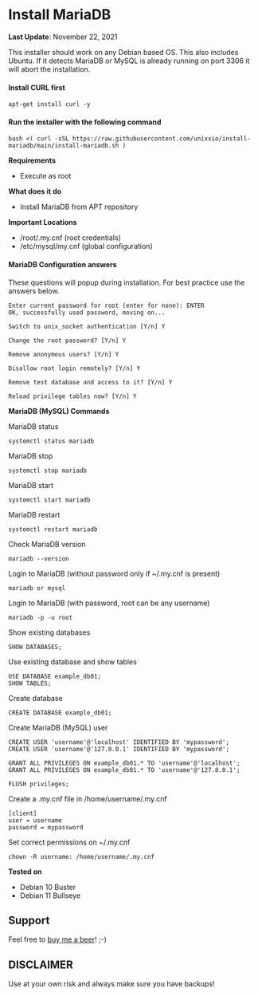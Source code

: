 # Install MariaDB
**Last Update**: November 22, 2021

This installer should work on any Debian based OS. This also includes Ubuntu. If it detects MariaDB or MySQL is already running on port 3306 it will abort the installation.

#### Install CURL first
```
apt-get install curl -y
```

#### Run the installer with the following command
```
bash <( curl -sSL https://raw.githubusercontent.com/unixxio/install-mariadb/main/install-mariadb.sh )
```

**Requirements**
* Execute as root

**What does it do**
* Install MariaDB from APT repository

**Important Locations**
* /root/.my.cnf (root credentials)
* /etc/mysql/my.cnf (global configuration)

#### MariaDB Configuration answers
These questions will popup during installation. For best practice use the answers below.

```
Enter current password for root (enter for none): ENTER
OK, successfully used password, moving on...

Switch to unix_socket authentication [Y/n] Y

Change the root password? [Y/n] Y

Remove anonymous users? [Y/n] Y

Disallow root login remotely? [Y/n] Y

Remove test database and access to it? [Y/n] Y

Reload privilege tables now? [Y/n] Y
```

**MariaDB (MySQL) Commands**

MariaDB status
```
systemctl status mariadb
```
MariaDB stop
```
systemctl stop mariadb
```
MariaDB start
```
systemctl start mariadb
```
MariaDB restart
```
systemctl restart mariadb
```
Check MariaDB version
```
mariadb --version
```
Login to MariaDB (without password only if ~/.my.cnf is present)
```
mariadb or mysql
```
Login to MariaDB (with password, root can be any username)
```
mariadb -p -u root
```
Show existing databases
```
SHOW DATABASES;
```
Use existing database and show tables
```
USE DATABASE example_db01;
SHOW TABLES;
```
Create database
```
CREATE DATABASE example_db01;
```
Create MariaDB (MySQL) user
```
CREATE USER 'username'@'localhost' IDENTIFIED BY 'mypassword';
CREATE USER 'username'@'127.0.0.1' IDENTIFIED BY 'mypassword';

GRANT ALL PRIVILEGES ON example_db01.* TO 'username'@'localhost';
GRANT ALL PRIVILEGES ON example_db01.* TO 'username'@'127.0.0.1';

FLUSH privileges;
```
Create a .my.cnf file in /home/username/.my.cnf
```
[client]
user = username
password = mypassword
```
Set correct permissions on ~/.my.cnf
```
chown -R username: /home/username/.my.cnf
```

**Tested on**
* Debian 10 Buster
* Debian 11 Bullseye

## Support
Feel free to [buy me a beer](https://paypal.me/sonnymeijer)! ;-)

## DISCLAIMER
Use at your own risk and always make sure you have backups!
